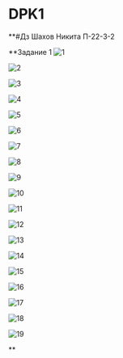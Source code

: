 # DPK1
**#Дз
Шахов Никита П-22-3-2

**Задание 1 ![1](https://github.com/user-attachments/assets/fc9fb406-3cc6-432b-924b-25933c173d29)

![2](https://github.com/user-attachments/assets/cb333cc4-7c93-44d7-84f6-82dd40b2a915)

![3](https://github.com/user-attachments/assets/bba576a4-44b8-48f9-8f1e-7cbaa57fffc6)

![4](https://github.com/user-attachments/assets/bdb85f38-d930-4a3e-a385-c03bfd4b9d2c)

![5](https://github.com/user-attachments/assets/0f018046-3717-4e7d-b699-f11cf6a5f2bc)

![6](https://github.com/user-attachments/assets/de5fcfc6-63f4-4197-b01c-17323ad7067b)

![7](https://github.com/user-attachments/assets/fc9fb406-3cc6-432b-924b-25933c173d29)

![8](https://github.com/user-attachments/assets/938e5511-844b-4888-b097-00342ca85e88)

![9](https://github.com/user-attachments/assets/e4912703-b233-4469-855b-a22578e3da03)

![10](https://github.com/user-attachments/assets/b18acee0-db6e-4bcd-b428-76f3f3a071a4)

![11](https://github.com/user-attachments/assets/4d84a753-d5af-4b6c-a905-00e2fade23db)

![12](https://github.com/user-attachments/assets/6fcef4b1-fe64-439d-a8e4-8aee02c926bc)

![13](https://github.com/user-attachments/assets/da0f8b58-b2f5-4ce8-b7c4-14fef206b9ef)

![14](https://github.com/user-attachments/assets/08d4e33d-b53d-4e8d-b228-c9a52af78a65)

![15](https://github.com/user-attachments/assets/1130ce10-4821-4574-a7e2-66efea8144dd)

![16](https://github.com/user-attachments/assets/e54680a6-8ef1-423e-a068-ef8663fb5442)

![17](https://github.com/user-attachments/assets/8fb500a3-01de-4d3c-a65c-8401d15cfd74)

![18](https://github.com/user-attachments/assets/619afdb6-43be-4c4e-998c-d3931c3d7cae)

![19](https://github.com/user-attachments/assets/51ba8fb8-ff89-4dad-8f5b-b282f7ab171c)



**
